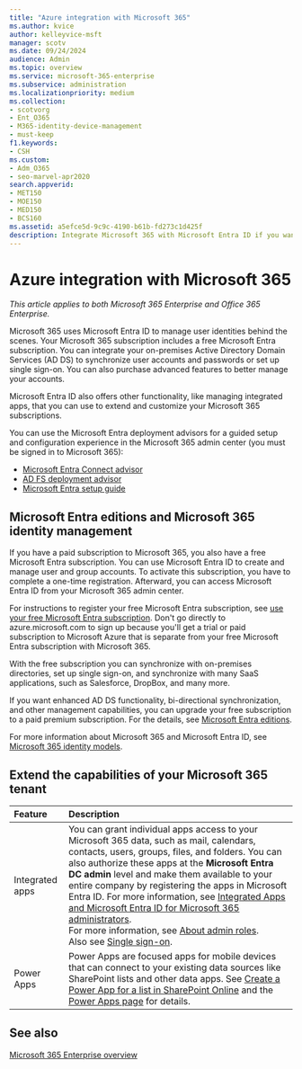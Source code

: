 ```yaml
---
title: "Azure integration with Microsoft 365"
ms.author: kvice
author: kelleyvice-msft
manager: scotv
ms.date: 09/24/2024
audience: Admin
ms.topic: overview
ms.service: microsoft-365-enterprise
ms.subservice: administration
ms.localizationpriority: medium
ms.collection: 
- scotvorg
- Ent_O365
- M365-identity-device-management
- must-keep
f1.keywords:
- CSH
ms.custom: 
- Adm_O365
- seo-marvel-apr2020
search.appverid:
- MET150
- MOE150
- MED150
- BCS160
ms.assetid: a5efce5d-9c9c-4190-b61b-fd273c1d425f
description: Integrate Microsoft 365 with Microsoft Entra ID if you want password sync or single sign-on with your on-premises environment.
---
```


# Azure integration with Microsoft 365

*This article applies to both Microsoft 365 Enterprise and Office 365 Enterprise.*

Microsoft 365 uses Microsoft Entra ID to manage user identities behind the scenes. Your Microsoft 365 subscription includes a free Microsoft Entra subscription. You can integrate your on-premises Active Directory Domain Services (AD DS) to synchronize user accounts and passwords or set up single sign-on. You can also purchase advanced features to better manage your accounts.
  
Microsoft Entra ID also offers other functionality, like managing integrated apps, that you can use to extend and customize your Microsoft 365 subscriptions.
  
You can use the Microsoft Entra deployment advisors for a guided setup and configuration experience in the Microsoft 365 admin center (you must be signed in to Microsoft 365):

- [Microsoft Entra Connect advisor](https://aka.ms/aadconnectpwsync)
- [AD FS deployment advisor](https://aka.ms/adfsguidance)
- [Microsoft Entra setup guide](https://aka.ms/aadpguidance)
  
<a name='azure-ad-editions-and-microsoft-365-identity-management'></a>

## Microsoft Entra editions and Microsoft 365 identity management

If you have a paid subscription to Microsoft 365, you also have a free Microsoft Entra subscription. You can use Microsoft Entra ID to create and manage user and group accounts. To activate this subscription, you have to complete a one-time registration. Afterward, you can access Microsoft Entra ID from your Microsoft 365 admin center.

For instructions to register your free Microsoft Entra subscription, see [use your free Microsoft Entra subscription](../compliance/use-your-free-azure-ad-subscription-in-office-365.md). Don't go directly to azure.microsoft.com to sign up because you'll get a trial or paid subscription to Microsoft Azure that is separate from your free Microsoft Entra subscription with Microsoft 365.
  
With the free subscription you can synchronize with on-premises directories, set up single sign-on, and synchronize with many SaaS applications, such as Salesforce, DropBox, and many more.
  
If you want enhanced AD DS functionality, bi-directional synchronization, and other management capabilities, you can upgrade your free subscription to a paid premium subscription. For the details, see [Microsoft Entra editions](https://azure.microsoft.com/pricing/details/active-directory/).
  
For more information about Microsoft 365 and Microsoft Entra ID, see [Microsoft 365 identity models](deploy-identity-solution-identity-model.md).
  
## Extend the capabilities of your Microsoft 365 tenant

|**Feature**|**Description**|
|:-----|:-----|
|Integrated apps  <br/> |You can grant individual apps access to your Microsoft 365 data, such as mail, calendars, contacts, users, groups, files, and folders. You can also authorize these apps at the **Microsoft Entra DC admin** level and make them available to your entire company by registering the apps in Microsoft Entra ID. For more information, see [Integrated Apps and Microsoft Entra ID for Microsoft 365 administrators](integrated-apps-and-azure-ads.md).<br/> For more information, see [About admin roles](/microsoft-365/admin/add-users/about-admin-roles?). <br/> Also see [Single sign-on](/azure/active-directory/manage-apps/what-is-single-sign-on).  <br/> |
|Power Apps  <br/> | Power Apps are focused apps for mobile devices that can connect to your existing data sources like SharePoint lists and other data apps. See [Create a Power App for a list in SharePoint Online](https://support.office.com/article/9338b2d2-67ac-4b81-8e67-97da27e5e9ab) and the [Power Apps page](https://powerapps.microsoft.com/) for details.  <br/> |

## See also

[Microsoft 365 Enterprise overview](microsoft-365-overview.md)

